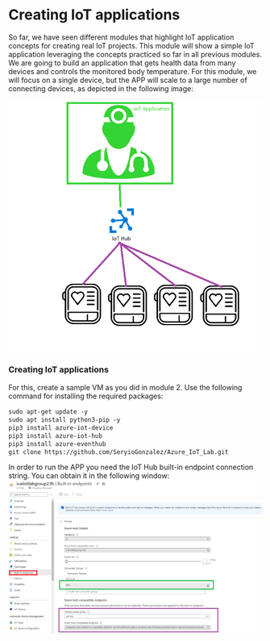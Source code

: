 # Creating IoT applications

So far, we have seen different modules that highlight IoT application concepts for creating real IoT projects. This module will show a simple IoT application leveraging the concepts practiced so far in all previous modules.
We are going to build an application that gets health data from many devices and controls the monitored body temperature. 
For this module, we will focus on a single device, but the APP will scale to a large number of connecting devices, as depicted in the following image:

![Lab diagram](../images/app-2.png "Header Image")

### Creating IoT applications
For this, create a sample VM as you did in module 2. Use the following command for installing the required packages:

```
sudo apt-get update -y
sudo apt install python3-pip -y
pip3 install azure-iot-device
pip3 install azure-iot-hub
pip3 install azure-eventhub
git clone https://github.com/SeryioGonzalez/Azure_IoT_Lab.git
```

In order to run the APP you need the IoT Hub built-in endpoint connection string. You can obtain it in the following window:
![Lab diagram](../images/app-1.png "Header Image")